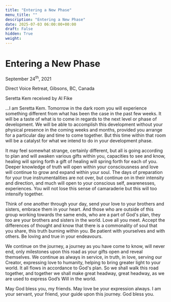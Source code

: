 ```yaml
---
title: "Entering a New Phase"
menu_title: ""
description: "Entering a New Phase"
date: 2025-07-03 06:00:00+00:00
draft: False
hidden: True
weight:
---
```

# Entering a New Phase

September 24<sup>th</sup>, 2021

Direct Voice Retreat, Gibsons, BC, Canada

Seretta Kem received by Al Fike

...I am Seretta Kem. Tomorrow in the dark room you will experience something different from what has been the case in the past few weeks. It will be a taste of what is to come in regards to the next level or phase of development. We will be able to accomplish this development without your physical presence in the coming weeks and months, provided you arrange for a particular day and time to come together. But this time within that room will be a catalyst for what we intend to do in your development phase.

It may feel somewhat strange, certainly different, but all is going according to plan and will awaken various gifts within you, capacities to see and know, healing will spring forth a gift of healing will spring forth for each of you. Deeper knowledge of truth will open within your consciousness and love will continue to grow and expand within your soul. The days of preparation for your true instrumentalities are not over, but continue on in their intensity and direction, and much will open to your conscious self, awarenesses, experiences. You will not lose this sense of camaraderie but this will too intensify together.

Think of one another through your day, send your love to your brothers and sisters, embrace them in your heart. And those who are outside of this group working towards the same ends, who are a part of God's plan, they too are your brothers and sisters in the world. Love all you meet. Accept the differences of thought and know that there is a commonality of soul that you share, this truth burning within you. Be patient with yourselves and with others. Be loving and true in your endeavours.

We continue on the journey, a journey as you have come to know, will never end, only milestones upon this road as your gifts open and reveal themselves. We continue as always in service, in truth, in love, serving our Creator, expressing love to humanity, helping to bring greater light to your world. It all flows in accordance to God's plan. So we shall walk this road together, and together we shall make great headway, great headway, as we are used to express God’s Will in the world.

May God bless you, my friends. May love be your expression always. I am your servant, your friend, your guide upon this journey. God bless you.
